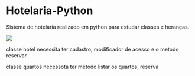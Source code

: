 # Hotelaria-Python
Sistema de hotelaria realizado em python para estudar classes e heranças.

<img src="https://img.shields.io/static/v1?label=STATUS&message=%20EM DESENVOLVIMENTO&color=blue&style=for-the-badge&logo=REACT"/>

classe hotel necessita ter cadastro, modificador de acesso e o metodo reservar.

classe quartos necessota ter método listar os quartos, reserva